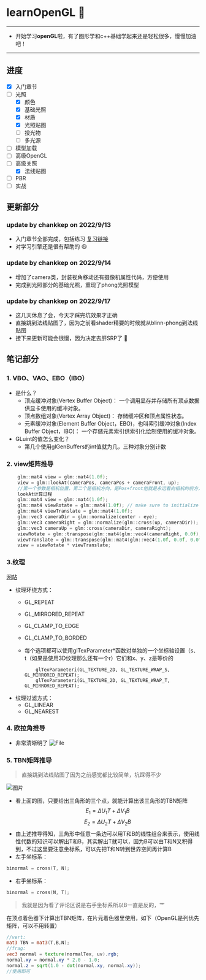 # **learnOpenGL** :clown_face:
---
- 开始学习**openGL**啦，有了图形学和c++基础学起来还是轻松很多，慢慢加油吧！
---
## 进度
- [x] 入门章节
- [ ] 光照
    - [x] 颜色
    - [x] 基础光照
    - [x] 材质
    - [x] 光照贴图
    - [ ] 投光物
    - [ ] 多光源
- [ ] 模型加载
- [ ] 高级OpenGL
- [ ] 高级关照
    - [x] 法线贴图
- [ ] PBR
- [ ] 实战
## 更新部分
### update by chankkep on 2022/9/13
- 入门章节全部完成，包括练习
[复习链接](https://learnopengl-cn.github.io/01%20Getting%20started/10%20Review/)
- 对学习引擎还是很有帮助的 :smiley:

### update by chankkep on 2022/9/14
- 增加了camera类，封装视角移动还有摄像机属性代码，方便使用
- 完成到光照部分的基础光照，重现了phong光照模型

### update by chankkep on 2022/9/17
- 这几天休息了会，今天才踩完坑效果才正确
- 直接跳到法线贴图了，因为之前看shader精要的时候就从blinn-phong到法线贴图
- 接下来更新可能会很慢，因为决定去肝SRP了 :clown_face:
## 笔记部分
### 1. VBO、VAO、EBO（IBO）
  - 是什么？
      - 顶点缓冲对象(Vertex Buffer Object)： 一个调用显存并存储所有顶点数据供显卡使用的缓冲对象。
      - 顶点数组对象(Vertex Array Object)： 存储缓冲区和顶点属性状态。
      - 元素缓冲对象(Element Buffer Object，EBO)，也叫索引缓冲对象(Index Buffer Object，IBO)： 一个存储元素索引供索引化绘制使用的缓冲对象。
  - GLuint的值怎么变化？
      - 第几个使用glGenBuffers的int值就为几，三种对象分别计数
### 2. view矩阵推导
```C++
    glm::mat4 view = glm::mat4(1.0f);
    view = glm::lookAt(cameraPos, cameraPos + cameraFront, up);
    //第一个参数是相机位置，第二个是相机方向，是Pos+front他就是永远看向相机的前方， up是（0，1，0）
    lookAt计算过程
    glm::mat4 view = glm::mat4(1.0f);
    glm::mat4 viewRotate = glm::mat4(1.0f); // make sure to initialize matrix to identity matrix first
    glm::mat4 viewTranslate = glm::mat4(1.0f);
    glm::vec3 cameraDir = glm::normalize(center - eye);
    glm::vec3 cameraRight = glm::normalize(glm::cross(up, cameraDir));
    glm::vec3 cameraUp = glm::cross(cameraDir, cameraRight);
    viewRotate = glm::transpose(glm::mat4(glm::vec4(cameraRight, 0.0f), glm::vec4(cameraUp, 0.0f), glm::vec4(cameraDir, 0.0f), glm::vec4(0.0f, 0.0f, 0.0f, 1.0f)));
    viewTranslate = glm::transpose(glm::mat4(glm::vec4(1.0f, 0.0f, 0.0f, -eye.x), glm::vec4(0.0f, 1.0f, 0.0f, -eye.y), glm::vec4(0.0f, 0.0f, 1.0f, -eye.z), glm::vec4(glm::vec3(0.0f), 1.0f)));
    view = viewRotate * viewTranslate;
```
### 3.纹理 
 [网站](https://learnopengl-cn.github.io/01%20Getting%20started/06%20Textures/)
- 纹理环绕方式：
    - GL_REPEAT
    - GL_MIRRORED_REPEAT
    - GL_CLAMP_TO_EDGE
    - GL_CLAMP_TO_BORDED
    - 每个选项都可以使用glTexParameter*函数对单独的一个坐标轴设置（s、t（如果是使用3D纹理那么还有一个r）它们和x、y、z是等价的

              glTexParameteri(GL_TEXTURE_2D, GL_TEXTURE_WRAP_S, GL_MIRRORED_REPEAT);
              glTexParameteri(GL_TEXTURE_2D, GL_TEXTURE_WRAP_T, GL_MIRRORED_REPEAT);
- 纹理过滤方式：
    - GL_LINEAR
    - GL_NEAREST
### 4. 欧拉角推导
- 非常清晰明了
![File](https://uploads.disquscdn.com/images/6b3d3b11c2aa903864562b777a8531488ae4df63f5f022466c44f091e0eb1d44.jpg)
### 5. TBN矩阵推导
> 直接跳到法线贴图了因为之前感觉都比较简单，坑踩得不少

![图片](https://learnopengl-cn.github.io/img/05/04/normal_mapping_surface_edges.png)

- 看上面的图，只要给出三角形的三个点，就能计算出该三角形的TBN矩阵
$$
E_1=\Delta U_1T+\Delta V_1B
$$
$$
E_2=\Delta U_2T+\Delta V_2B
$$
- 由上述推导得知，三角形中任意一条边可以用T和B的线性组合来表示，使用线性代数的知识可以解出T和B，其实解出T就可以，因为B可以由T和N叉积得到，不过这里要注意坐标系，可以先把T和N转到世界空间再计算B
- 左手坐标系：
```c++
binormal = cross(T, N);
```
- 右手坐标系：
```c++
binormal = cross(N, T);
```
> 我就是因为看了评论区说是右手坐标系所以B一直是反的，艹

在顶点着色器下计算出TBN矩阵，在片元着色器里使用，如下（OpenGL是列优先矩阵，可以不用转置）
```glsl
//vert:
mat3 TBN = mat3(T,B,N);
//frag:
vec3 normal = texture(normalTex, uv).rgb;
normal.xy = normal.xy * 2.0 - 1.0;
normal.z = sqrt(1.0 - dot(normal.xy, normal.xy));
//使用即可
```